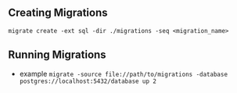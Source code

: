 ## Creating Migrations
`migrate create -ext sql -dir ./migrations -seq <migration_name>`

## Running Migrations
- example
`migrate -source file://path/to/migrations -database postgres://localhost:5432/database up 2`
